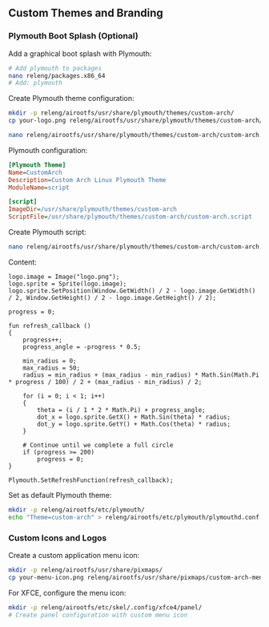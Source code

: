 ## Custom Themes and Branding

### Plymouth Boot Splash (Optional)

Add a graphical boot splash with Plymouth:

```bash
# Add plymouth to packages
nano releng/packages.x86_64
# Add: plymouth
```

Create Plymouth theme configuration:

```bash
mkdir -p releng/airootfs/usr/share/plymouth/themes/custom-arch/
cp your-logo.png releng/airootfs/usr/share/plymouth/themes/custom-arch/

nano releng/airootfs/usr/share/plymouth/themes/custom-arch/custom-arch.plymouth
```

Plymouth configuration:
```ini
[Plymouth Theme]
Name=CustomArch
Description=Custom Arch Linux Plymouth Theme
ModuleName=script

[script]
ImageDir=/usr/share/plymouth/themes/custom-arch
ScriptFile=/usr/share/plymouth/themes/custom-arch/custom-arch.script
```

Create Plymouth script:
```bash
nano releng/airootfs/usr/share/plymouth/themes/custom-arch/custom-arch.script
```

Content:
```
logo.image = Image("logo.png");
logo.sprite = Sprite(logo.image);
logo.sprite.SetPosition(Window.GetWidth() / 2 - logo.image.GetWidth() / 2, Window.GetHeight() / 2 - logo.image.GetHeight() / 2);

progress = 0;

fun refresh_callback ()
{
    progress++;
    progress_angle = -progress * 0.5;
    
    min_radius = 0;
    max_radius = 50;
    radius = min_radius + (max_radius - min_radius) * Math.Sin(Math.Pi * progress / 100) / 2 + (max_radius - min_radius) / 2;
    
    for (i = 0; i < 1; i++)
    {
        theta = (i / 1 * 2 * Math.Pi) + progress_angle;
        dot_x = logo.sprite.GetX() + Math.Sin(theta) * radius;
        dot_y = logo.sprite.GetY() + Math.Cos(theta) * radius;
    }
    
    # Continue until we complete a full circle
    if (progress >= 200)
        progress = 0;
}

Plymouth.SetRefreshFunction(refresh_callback);
```

Set as default Plymouth theme:

```bash
mkdir -p releng/airootfs/etc/plymouth/
echo "Theme=custom-arch" > releng/airootfs/etc/plymouth/plymouthd.conf
```

### Custom Icons and Logos

Create a custom application menu icon:

```bash
mkdir -p releng/airootfs/usr/share/pixmaps/
cp your-menu-icon.png releng/airootfs/usr/share/pixmaps/custom-arch-menu.png
```

For XFCE, configure the menu icon:

```bash
mkdir -p releng/airootfs/etc/skel/.config/xfce4/panel/
# Create panel configuration with custom menu icon
```
